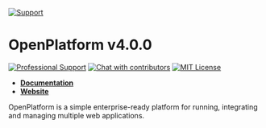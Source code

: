 [![Support](https://www.totaljs.com/img/button-support.png?v=2)](https://www.totaljs.com/support/)

# OpenPlatform v4.0.0

[![Professional Support](https://www.totaljs.com/img/badge-support.svg)](https://www.totaljs.com/support/) [![Chat with contributors](https://www.totaljs.com/img/badge-chat.svg)](https://messenger.totaljs.com) [![MIT License][license-image]][license-url]

- [__Documentation__](https://wiki.totaljs.com/openplatform/01-welcome/)
- [__Website__](https://www.totaljs.com/openplatform/)

OpenPlatform is a simple enterprise-ready platform for running, integrating and managing multiple web applications.

[license-image]: https://img.shields.io/badge/license-MIT-blue.svg?style=flat
[license-url]: license.txt
